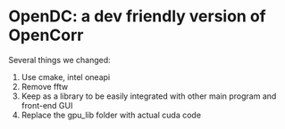 # OpenDC: a dev friendly version of OpenCorr

Several things we changed:
1. Use cmake, intel oneapi
2. Remove fftw
3. Keep as a library to be easily integrated with other main program and front-end GUI
4. Replace the gpu_lib folder with actual cuda code